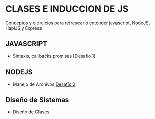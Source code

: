 # CLASES E INDUCCION DE JS

Conceptos y ejercicios para refrescar o entender javascript, NodeJS, HapiJS y Express

## JAVASCRIPT
  - Sintaxis, callbacks,promises [Desafío 1]

## NODEJS

  - Manejo de Archivos [Desafío 2](https://github.com/marrselo/testJS/blob/master/desafio2/README.md)

## Diseño de Sistemas

  - Diseño de Clases


